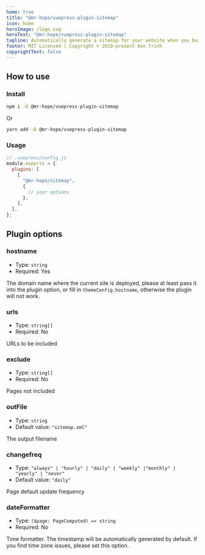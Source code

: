 ```yaml
---
home: true
title: "@mr-hope/vuepress-plugin-sitemap"
icon: home
heroImage: /logo.svg
heroText: "@mr-hope/vuepress-plugin-sitemap"
tagline: Automatically generate a sitemap for your website when you build it.
footer: MIT Licensed | Copyright © 2019-present Ken Trinh
copyrightText: false
---
```


## How to use

### Install

```bash
npm i -D @mr-hope/vuepress-plugin-sitemap
```

Or

```bash
yarn add -D @mr-hope/vuepress-plugin-sitemap
```

### Usage

```js
// .vuepress/config.js
module.exports = {
  plugins: [
    [
      "@mr-hope/sitemap",
      {
        // your options
      },
    ],
  ],
};
```

## Plugin options

### hostname

- Type: `string`
- Required: Yes

The domain name where the current site is deployed, please at least pass it into the plugin option, or fill in `themeConfig.hostname`, otherwise the plugin will not work.

### urls

- Type: `string[]`
- Required: No

URLs to be included

### exclude

- Type: `string[]`
- Required: No

Pages not included

### outFile

- Type: `string`
- Default value: `"sitemap.xml"`

The output filename

### changefreq

- Type: `"always" | "hourly" | "daily" | "weekly" |"monthly" | "yearly" | "never"`
- Default value: `"daily"`

Page default update frequency

### dateFormatter

- Type: `($page: PageComputed) => string`
- Required: No

Time formatter. The timestamp will be automatically generated by default. If you find time zone issues, please set this option.
